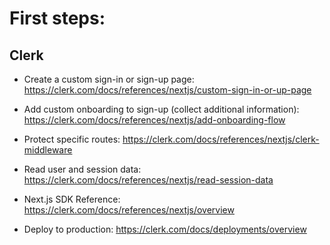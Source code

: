 # First steps:

## Clerk

- Create a custom sign-in or sign-up page: https://clerk.com/docs/references/nextjs/custom-sign-in-or-up-page

- Add custom onboarding to sign-up (collect additional information): https://clerk.com/docs/references/nextjs/add-onboarding-flow

- Protect specific routes: https://clerk.com/docs/references/nextjs/clerk-middleware

- Read user and session data: https://clerk.com/docs/references/nextjs/read-session-data

- Next.js SDK Reference: https://clerk.com/docs/references/nextjs/overview

- Deploy to production: https://clerk.com/docs/deployments/overview
